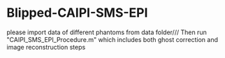 # Blipped-CAIPI-SMS-EPI

please import data of different phantoms from data folder///
Then run "CAIPI_SMS_EPI_Procedure.m" which includes both ghost correction and image reconstruction steps
